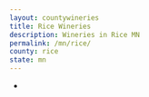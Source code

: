 ```yaml
---
layout: countywineries
title: Rice Wineries
description: Wineries in Rice MN
permalink: /mn/rice/
county: rice
state: mn
---
```

-
